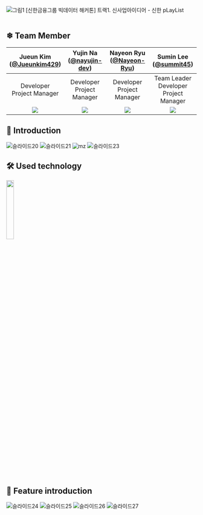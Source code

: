 ![그림1](https://user-images.githubusercontent.com/81628744/194468658-8b93e150-967f-44d8-a102-8318ef34de1a.png)
[신한금융그룹 빅데이터 해커톤] 트랙1. 신사업아이디어 - 신한 pLayList
<br></br>

<!--
## 🏆 
<br></br>
-->

## ❄ Team Member 
|Jueun Kim<br/>([@Jueunkim429](https://github.com/Jueunkim429))|Yujin Na<br/>([@nayujin-dev](https://github.com/nayujin-dev))|Nayeon Ryu<br/>([@Nayeon-Ryu](https://github.com/Nayeon-Ryu))|Sumin Lee<br/>([@summit45](https://github.com/summit45))|
|:----------:|:----------:|:----------:|:----------:|
|Developer<br/>Project Manager|Developer<br/>Project Manager|Developer<br/>Project Manager|Team Leader<br/>Developer<br/>Project Manager|
|![](https://github.com/Jueunkim429.png)|![](https://github.com/nayujin-dev.png)|![](https://github.com/Nayeon-Ryu.png)|![](https://github.com/summit45.png)|

## 🔮 Introduction
![슬라이드20](https://user-images.githubusercontent.com/92364973/194266383-41f39edb-d287-467d-b499-16207a65c680.PNG)
![슬라이드21](https://user-images.githubusercontent.com/92364973/194266397-61247227-8609-411c-926b-4176fa94a3a9.PNG)
![mz](https://user-images.githubusercontent.com/92364973/194274869-742f9a21-7e8a-4930-9cbc-076ea8b75444.png)
![슬라이드23](https://user-images.githubusercontent.com/92364973/194266414-93638f0d-d542-457a-8e57-d912c65cafe5.PNG)

## 🛠 Used technology
<img src="https://user-images.githubusercontent.com/92364973/194266808-235452c4-5a5c-42c4-a2e9-617140973f87.png" width="20%" >

## 🎵 Feature introduction
![슬라이드24](https://user-images.githubusercontent.com/92364973/194266130-d8d5167c-7c3f-4a20-a6d8-5189c5fc49e0.PNG)
![슬라이드25](https://user-images.githubusercontent.com/92364973/194266136-dfaac83e-85a6-4770-81fa-7c1e05952a05.PNG)
![슬라이드26](https://user-images.githubusercontent.com/92364973/194266146-265fa53f-e977-422b-a9ec-322ea469151b.PNG)
![슬라이드27](https://user-images.githubusercontent.com/92364973/194266151-38eaa1ec-d770-466a-9dc9-2a6f193b82b1.PNG)
